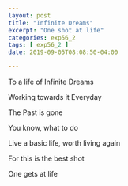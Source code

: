 ```yaml
---
layout: post
title: "Infinite Dreams"
excerpt: "One shot at life"
categories: exp56_2
tags: [ exp56_2 ]
date: 2019-09-05T08:08:50-04:00

---
```


To a life of Infinite Dreams

Working towards it Everyday

The Past is gone

You know, what to do

Live a basic life, worth living again

For this is the best shot

One gets at life
